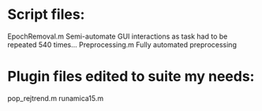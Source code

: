 # Script files:

EpochRemoval.m
  Semi-automate GUI interactions as task had to be repeated 540 times...
Preprocessing.m
  Fully automated preprocessing

# Plugin files edited to suite my needs:

pop_rejtrend.m
runamica15.m
